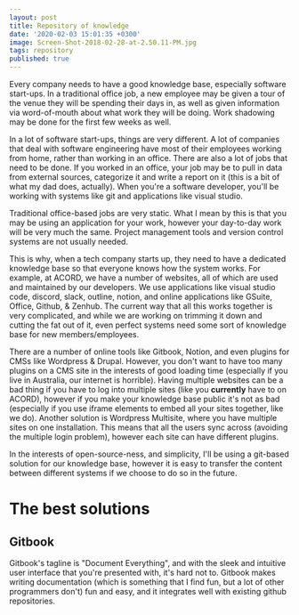 ```yaml
---
layout: post
title: Repository of knowledge
date: '2020-02-03 15:01:35 +0300'
image: Screen-Shot-2018-02-28-at-2.50.11-PM.jpg
tags: repository
published: true
---
```

Every company needs to have a good knowledge base, especially software start-ups. In a traditional office job, a new employee may be given a tour of the venue they will be spending their days in, as well as given information via word-of-mouth about what work they will be doing. Work shadowing may be done for the first few weeks as well.

In a lot of software start-ups, things are very different. A lot of companies that deal with software engineering have most of their employees working from home, rather than working in an office. There are also a lot of jobs that need to be done. If you worked in an office, your job may be to pull in data from external sources, categorize it and write a report on it (this is a bit of what my dad does, actually). When you're a software developer, you'll be working with systems like git and applications like visual studio. 

Traditional office-based jobs are very static. What I mean by this is that you may be using an application for your work, however your day-to-day work will be very much the same. Project management tools and version control systems are not usually needed.

This is why, when a tech company starts up, they need to have a dedicated knowledge base so that everyone knows how the system works. For example, at ACORD, we have a number of websites, all of which are used and maintained by our developers. We use applications like visual studio code, discord, slack, outline, notion, and online applications like GSuite, Office, Github, & Zenhub. The current way that all this works together is very complicated, and while we are working on trimming it down and cutting the fat out of it, even perfect systems need some sort of knowledge base for new members/employees.

There are a number of online tools like Gitbook, Notion, and even plugins for CMSs like Wordpress & Drupal. However, you don't want to have too many plugins on a CMS site in the interests of good loading time (especially if you live in Australia, our internet is horrible). Having multiple websites can be a bad thing if you have to log into multiple sites (like you **currently** have to on ACORD), however if you make your knowledge base public it's not as bad (especially if you use iframe elements to embed all your sites together, like we do). Another solution is Wordpress Multisite, where you have multiple sites on one installation. This means that all the users sync across (avoiding the multiple login problem), however each site can have different plugins. 

In the interests of open-source-ness, and simplicity, I'll be using a git-based solution for our knowledge base, however it is easy to transfer the content between different systems if we choose to do so in the future. 

# The best solutions
## Gitbook
Gitbook's tagline is "Document Everything", and with the sleek and intuitive user interface that you're presented with, it's hard not to. Gitbook makes writing documentation (which is something that I find fun, but a lot of other programmers don't) fun and easy, and it integrates well with existing github repositories.

